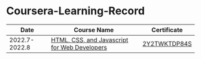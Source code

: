 # Coursera-Learning-Record

| Date | Course Name | Certificate |
| - | - | - |
| 2022.7-2022.8 | [HTML, CSS, and Javascript for Web Developers](https://menghan-cmh.github.io/Coursera-Learning-Record/HTML,%20CSS,%20and%20Javascript%20for%20Web%20Developers/) | [2Y2TWKTDP84S](coursera.org/verify/2Y2TWKTDP84S) |